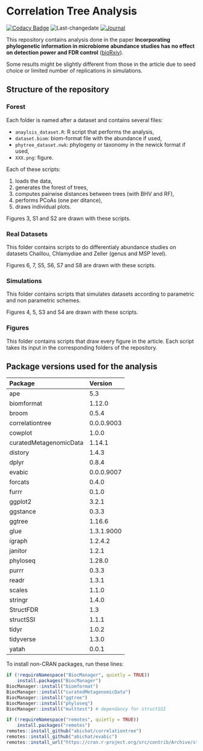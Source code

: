 
<!-- README.md is generated from README.Rmd. Please edit that file -->

# Correlation Tree Analysis

<!-- badges: start -->

[![Codacy
Badge](https://api.codacy.com/project/badge/Grade/ba04cd22d16047bb831608b9a7a6702f)](https://www.codacy.com/app/abichat/correlationtree_analysis?utm_source=github.com&utm_medium=referral&utm_content=abichat/correlationtree_analysis&utm_campaign=Badge_Grade)
![Last-changedate](https://img.shields.io/badge/last%20change-2020--02--21-yellowgreen.svg)
[![Journal](https://img.shields.io/badge/published-bioRxiv-blue)](https://www.biorxiv.org/content/10.1101/2020.01.31.928309v1)
<!-- badges: end -->

This repository contains analysis done in the paper **Incorporating
phylogenetic information in microbiome abundance studies has no effect
on detection power and FDR control**
([bioRxiv](https://www.biorxiv.org/content/10.1101/2020.01.31.928309v1)).

Some results might be slightly different from those in the article due
to seed choice or limited number of replications in simulations.

## Structure of the repository

### Forest

Each folder is named after a dataset and contains several files:

  - `anaylsis_dataset.R`: R script that performs the analysis,
  - `dataset.biom`: biom-format file with the abundance if used,
  - `phytree_dataset.nwk`: phylogeny or taxonomy in the newick format if
    used,
  - `XXX.png`: figure.

Each of these scripts:

1.  loads the data,
2.  generates the forest of trees,
3.  computes pairwise distances between trees (with BHV and RF),
4.  performs PCoAs (one per ditance),
5.  draws individual plots.

Figures 3, S1 and S2 are drawn with these scripts.

### Real Datasets

This folder contains scripts to do differentialy abundance studies on
datasets Chaillou, Chlamydiae and Zeller (genus and MSP level).

Figures 6, 7, S5, S6, S7 and S8 are drawn with these scripts.

### Simulations

This folder contains scripts that simulates datasets according to
parametric and non parametric schemes.

Figures 4, 5, S3 and S4 are drawn with these scripts.

### Figures

This folder contains scripts that draw every figure in the article. Each
script takes its input in the corresponding folders of the repository.

## Package versions used for the analysis

| Package                | Version    |
| :--------------------- | :--------- |
| ape                    | 5.3        |
| biomformat             | 1.12.0     |
| broom                  | 0.5.4      |
| correlationtree        | 0.0.0.9003 |
| cowplot                | 1.0.0      |
| curatedMetagenomicData | 1.14.1     |
| distory                | 1.4.3      |
| dplyr                  | 0.8.4      |
| evabic                 | 0.0.0.9007 |
| forcats                | 0.4.0      |
| furrr                  | 0.1.0      |
| ggplot2                | 3.2.1      |
| ggstance               | 0.3.3      |
| ggtree                 | 1.16.6     |
| glue                   | 1.3.1.9000 |
| igraph                 | 1.2.4.2    |
| janitor                | 1.2.1      |
| phyloseq               | 1.28.0     |
| purrr                  | 0.3.3      |
| readr                  | 1.3.1      |
| scales                 | 1.1.0      |
| stringr                | 1.4.0      |
| StructFDR              | 1.3        |
| structSSI              | 1.1.1      |
| tidyr                  | 1.0.2      |
| tidyverse              | 1.3.0      |
| yatah                  | 0.0.1      |

To install non-CRAN packages, run these lines:

``` r
if (!requireNamespace("BiocManager", quietly = TRUE))
    install.packages("BiocManager")
BiocManager::install("biomformat")
BiocManager::install("curatedMetagenomicData")
BiocManager::install("ggtree")
BiocManager::install("phyloseq")
BiocManager::install("multtest") # dependancy for structSSI

if (!requireNamespace("remotes", quietly = TRUE))
    install.packages("remotes")
remotes::install_github("abichat/correlationtree")
remotes::install_github("abichat/evabic")
remotes::install_url("https://cran.r-project.org/src/contrib/Archive/structSSI/structSSI_1.1.1.tar.gz") # archived from CRAN
```
